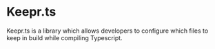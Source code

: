# Keepr.ts
Keepr.ts is a library which allows developers to configure which files to keep in build while compiling Typescript.
